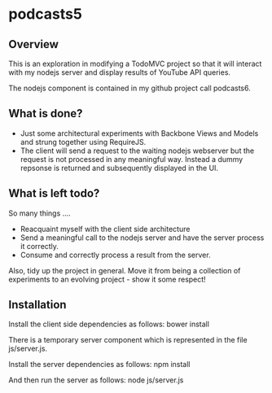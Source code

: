 podcasts5
=========

Overview
--------
This is an exploration in modifying a TodoMVC project so that it will interact with my nodejs server and display results of YouTube API queries.

The nodejs component is contained in my github project call podcasts6.

What is done?
-------------
* Just some architectural experiments with Backbone Views and Models and strung together using RequireJS.
* The client will send a request to the waiting nodejs webserver but the request is not processed in any meaningful way.  Instead a dummy repsonse is returned and subsequently displayed in the UI.

What is left todo? 
------------------
So many things ....

* Reacquaint myself with the client side architecture
* Send a meaningful call to the nodejs server and have the server process it correctly.
* Consume and correctly process a result from the server.

Also, tidy up the project in general.  Move it from being a collection of experiments to an evolving project - show it some respect!

Installation
------------
Install the client side dependencies as follows:
    bower install
  
There is a temporary server component which is represented in the file js/server.js.

Install the server dependencies as follows:
    npm install
  
And then run the server as follows:
    node js/server.js
  

